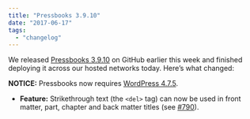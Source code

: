 ```yaml
---
title: "Pressbooks 3.9.10"
date: "2017-06-17"
tags: 
  - "changelog"
---
```


We released [Pressbooks 3.9.10](https://github.com/pressbooks/pressbooks/releases/tag/3.9.10) on GitHub earlier this week and finished deploying it across our hosted networks today. Here’s what changed:

**NOTICE:** Pressbooks now requires [WordPress 4.7.5](https://wordpress.org/news/2017/05/wordpress-4-7-5/).

- **Feature:** Strikethrough text (the `<del>` tag) can now be used in front matter, part, chapter and back matter titles (see [#790](https://github.com/pressbooks/pressbooks/issues/790)).
